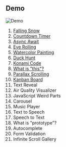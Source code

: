 ## Demo

![Demo](https://user-images.githubusercontent.com/4281887/76953311-19829380-6941-11ea-99d4-088be398ab61.gif)

1. [Falling Snow ](https://js21days.netlify.app/01%20-%20falling%20snow/) 
1. [Countdown Timer ](https://js21days.netlify.app/02%20-%20countdown%20timer/)
1. [Async Await ](https://js21days.netlify.app/03%20-%20async%20await/)
1. [Eye Rolling ](https://js21days.netlify.app/04%20-%20eye%20rolling/)
1. [Watercolor Painting ](https://js21days.netlify.app/05%20-%20watercolor%20painting/)
1. [Duck Hunt ](https://js21days.netlify.app/06%20-%20duck%20hunt/)
1. [Konami Code ](https://js21days.netlify.app/07%20-%20konami%20code/)
1. [What is "this"? ](https://js21days.netlify.app/08%20-%20what%20is%20this/)
1. [Parallax Scrolling ](https://js21days.netlify.app/09%20-%20parallax%20scrolling/)
1. [Kanban Board ](https://js21days.netlify.app/10%20-%20kanban%20board/)
1. Text Reveal
1. Air Quality Visualizer
1. JavaScript Weird Parts
1. Carousel
1. Music Player
1. Text to Speech
1. Speech to Text
1. What is "prototype"?
1. Autocomplete
1. Form Validation
1. Infinite Scroll Gallery
